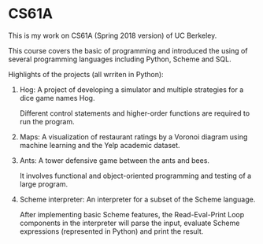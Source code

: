 # CS61A

This is my work on CS61A (Spring 2018 version) of UC Berkeley.

This course covers the basic of programming and introduced the using of several programming languages including Python, Scheme and SQL.

Highlights of the projects (all wrriten in Python):

1. Hog:
    A project of developing a simulator and multiple strategies for a dice game names Hog.
    
    Different control statements and higher-order functions are required to run the program.
    
2. Maps:
    A visualization of restaurant ratings by a Voronoi diagram using machine learning and the Yelp academic dataset.
    
3. Ants:
    A tower defensive game between the ants and bees. 
    
    It involves functional and object-oriented programming and testing of a large program. 
    
4. Scheme interpreter:
    An interpreter for a subset of the Scheme language. 
    
    After implementing basic Scheme features, the Read-Eval-Print Loop components in the interpreter will parse the input, evaluate 
    Scheme expressions (represented in Python) and print the result. 
